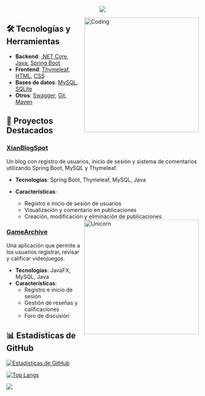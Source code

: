 
<p align="center">
  <a href="https://github.com/DenverCoder1/readme-typing-svg">
    <img src="https://readme-typing-svg.herokuapp.com?font=Time+New+Roman&color=cyan&size=25&center=true&vCenter=true&width=600&height=100&lines=Hola,+Soy+Xián+Durán!;Junior+Software+Developer">
  </a>
</p>

<img align="right" alt="Coding" width="300" src="https://cdn.dribbble.com/users/1277312/screenshots/14733298/media/39b1045e593737587dd60e42c8422d1f.gif">

## 🛠 Tecnologías y Herramientas
- **Backend**: [.NET Core](https://dotnet.microsoft.com/), [Java](https://www.java.com/), [Spring Boot](https://spring.io/projects/spring-boot)
- **Frontend**: [Thymeleaf](https://www.thymeleaf.org/), [HTML](https://developer.mozilla.org/en-US/docs/Web/HTML), [CSS](https://developer.mozilla.org/en-US/docs/Web/CSS)
- **Bases de datos**: [MySQL](https://www.mysql.com/), [SQLite](https://www.sqlite.org/index.html)
- **Otros**: [Swagger](https://swagger.io/), [Git](https://git-scm.com/), [Maven](https://maven.apache.org/)

## 🚀 Proyectos Destacados

### [XianBlogSpot](https://github.com/xianDT01/XianBlogSpot)
Un blog con registro de usuarios, inicio de sesión y sistema de comentarios utilizando Spring Boot, MySQL y Thymeleaf.
- **Tecnologías**: Spring Boot, Thymeleaf, MySQL, Java
- **Características**: 
  - Registro e inicio de sesión de usuarios
  - Visualización y comentario en publicaciones
  - Creación, modificación y eliminación de publicaciones


  <img align="right" width=300px alt="Unicorn" src="https://c.tenor.com/GN73MKBawZYAAAAi/busy-cute.gif" />


### [GameArchive](https://github.com/xianDT01/GameArchive)
Una aplicación que permite a los usuarios registrar, revisar y calificar videojuegos.
- **Tecnologías**: JavaFX, MySQL, Java
- **Características**: 
  - Registro e inicio de sesión
  - Gestión de reseñas y calificaciones
  - Foro de discusión


## 📊 Estadísticas de GitHub
[![Estadísticas de GitHub](https://github-readme-stats.vercel.app/api?username=xianDT01&show_icons=true&theme=radical)](https://github.com/anuraghazra/github-readme-stats)

[![Top Langs](https://github-readme-stats.vercel.app/api/top-langs/?username=xianDT01&layout=compact&theme=radical)](https://github.com/anuraghazra/github-readme-stats)

![](https://komarev.com/ghpvc/?username=xianDT01&color=blueviolet)

